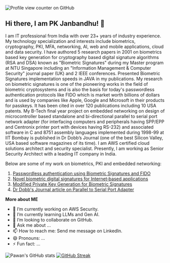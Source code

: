 ![Profile view counter on GitHub](https://komarev.com/ghpvc/?username=pkjanbandhu)

## Hi there, I am PK Janbandhu! 👋

I am IT professional from India with over 23+ years of industry experience. My technology specialization and interests include biometrics, cryptography, PKI, MFA, networking, AI, web and mobile applications, cloud and data security. I have authored 5 research papers in 2001 on biometrics based key generation for cryptography based digital signature algorithms (RSA and DSA) known as "Biometric Signatures" during my Master program at NTU Singapore including an "Information Management & Computer Security" journal paper (UK) and 2 IEEE conferences. Presented Biometric Signatures implementation speeds in JAVA in my publications. My research on biometric signatures is one of the pioneering works in the field of biometric cryptosystems and is also the basis for today's passwordless authentication protocols like FIDO which is market worth billions of dollars and is used by companies like Apple, Google and Microsoft in their products for passkeys. It has been cited in over 120 publications including 10 USA patents. My B-Tech final year project on embedded networking on design of microcontroller based standalone and bi-directional parallel to serial port network adapter (for interfacing computers and peripherals having SPP/EPP and Centronix printer port with devices having RS-232) and associated software in C and 8751 assembly languages implemented during 1998-99 at IIT Bombay is published in Dr Dobb’s Journal (one of the best Silicon Valley, USA based software magazines of its time). I am AWS certified cloud solutions architect and security specialist. Presently, I am working as Senior Security Architect with a leading IT company in India.

Below are some of my work on biometrics, PKI and embedded networking:

1. [Passwordless authentication using Biometric Signatures and FIDO](https://biometricsignatures.blogspot.com/)
2. [Novel biometric digital signatures for Internet‐based applications](https://www.emerald.com/ics/article-abstract/9/5/205/180760/Novel-biometric-digital-signatures-for-Internet?redirectedFrom=fulltext)
3. [Modified Private Key Generation for Biometric Signatures](https://wseas.us/e-library/conferences/malta2001/papers/256.pdf)
4. [Dr Dobb's Journal article on Parallel to Serial Port Adapter](https://www.drdobbs.com/embedded-systems/designing-a-parallel-to-serial-port-adap/223100564)


<!--
**pkjanbandhu/pkjanbandhu** is a ✨ _special_ ✨ repository because its `README.md` (this file) appears on your GitHub profile.
-->

**More about ME**

- 🔭 I’m currently working on AWS Security.
- 🌱 I’m currently learning LLMs and Gen AI.
- 👯 I’m looking to collaborate on GitHub.
- 💬 Ask me about ...
- 📫 How to reach me: Send me message on LinkedIn.
- 😄 Pronouns: ...
- ⚡ Fun fact: ...
  
![Pawan's GitHub stats](https://github-readme-stats.vercel.app/api?username=pkjanbandhu&show_icons=true)
[![GitHub Streak](https://streak-stats.demolab.com/?user=pkjanbandhu)](https://git.io/streak-stats)
